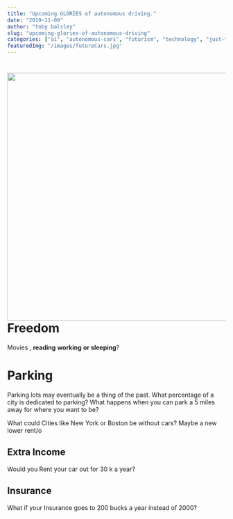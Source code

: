 ```yaml
---
title: "Upcoming GLORIES of autonomous driving."
date: "2019-11-09"
author: "toby balsley" 
slug: "upcoming-glories-of-autonomous-driving"
categories: ["ai", "autonomous-cars", "futurism", "technology", "just-thinking"]
featuredImg: "/images/futureCars.jpg"
---
```


<h1><img src="https://ybotman.com/wp-content/uploads/img_0986-1.jpg" class="size-full wp-image-1010" width="800" height="571">Freedom</h1>Movies , <strong>reading</strong> <strong>working</strong> <strong>or sleeping</strong>?
<h1> Parking</h1>Parking lots may eventually be a thing of the past. What percentage of a city is dedicated to parking? What happens when you can park a 5 miles away for where you want to be?

What could Cities like New York or Boston be without cars? Maybe a new lower rent/o
<h2>Extra Income</h2>Would you Rent your car out for 30 k a year?
<h2>Insurance</h2>What if your Insurance goes to 200 bucks a year instead of 2000?
